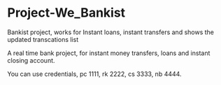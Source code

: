 # Project-We_Bankist
 Bankist project, works for Instant loans, instant transfers and shows the updated transcations list

A real time bank project, for instant money transfers, loans and instant closing account.

You can use credentials, pc 1111, rk 2222, cs 3333, nb 4444.

